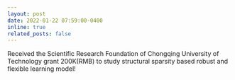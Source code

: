 ```yaml
---
layout: post
date: 2022-01-22 07:59:00-0400
inline: true
related_posts: false
---
```



Received the Scientific Research Foundation of Chongqing University of Technology grant 200K(RMB) to study structural sparsity based robust and flexible learning model!
